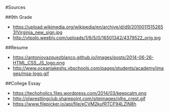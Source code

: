 #Sources

##9th Grade
- <https://upload.wikimedia.org/wikipedia/en/archive/d/d9/20100115152653!Virginia_new_sign.jpg>
- <http://vtpolo.weebly.com/uploads/1/6/5/0/16501342/4379522_orig.jpg>

##Resume
- <https://antoniovazquezblanco.github.io/images/posts/2014-06-26-HTML_CSS_JS_logo.png>
- <http://www.oceanlakeshs.vbschools.com/pages/students/academy/images/msa-logo.gif>

##College Essay
- <https://techoholics.files.wordpress.com/2014/03/keepcalm.png>
- <http://olwrestlingclub.sharepoint.com/siteimages/olhs_crest.gif>
- <https://www.filepicker.io/api/file/eCVM2kufRTCF94LZlN8h>
